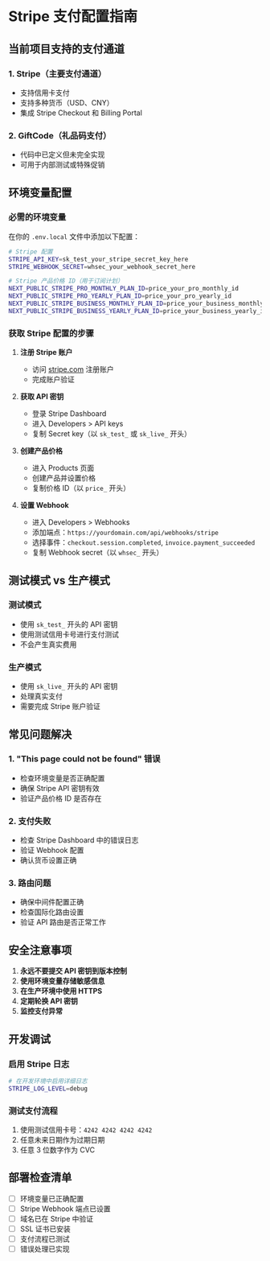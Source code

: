 # Stripe 支付配置指南

## 当前项目支持的支付通道

### 1. Stripe（主要支付通道）
- 支持信用卡支付
- 支持多种货币（USD、CNY）
- 集成 Stripe Checkout 和 Billing Portal

### 2. GiftCode（礼品码支付）
- 代码中已定义但未完全实现
- 可用于内部测试或特殊促销

## 环境变量配置

### 必需的环境变量

在你的 `.env.local` 文件中添加以下配置：

```bash
# Stripe 配置
STRIPE_API_KEY=sk_test_your_stripe_secret_key_here
STRIPE_WEBHOOK_SECRET=whsec_your_webhook_secret_here

# Stripe 产品价格 ID（用于订阅计划）
NEXT_PUBLIC_STRIPE_PRO_MONTHLY_PLAN_ID=price_your_pro_monthly_id
NEXT_PUBLIC_STRIPE_PRO_YEARLY_PLAN_ID=price_your_pro_yearly_id
NEXT_PUBLIC_STRIPE_BUSINESS_MONTHLY_PLAN_ID=price_your_business_monthly_id
NEXT_PUBLIC_STRIPE_BUSINESS_YEARLY_PLAN_ID=price_your_business_yearly_id
```

### 获取 Stripe 配置的步骤

1. **注册 Stripe 账户**
   - 访问 [stripe.com](https://stripe.com) 注册账户
   - 完成账户验证

2. **获取 API 密钥**
   - 登录 Stripe Dashboard
   - 进入 Developers > API keys
   - 复制 Secret key（以 `sk_test_` 或 `sk_live_` 开头）

3. **创建产品价格**
   - 进入 Products 页面
   - 创建产品并设置价格
   - 复制价格 ID（以 `price_` 开头）

4. **设置 Webhook**
   - 进入 Developers > Webhooks
   - 添加端点：`https://yourdomain.com/api/webhooks/stripe`
   - 选择事件：`checkout.session.completed`, `invoice.payment_succeeded`
   - 复制 Webhook secret（以 `whsec_` 开头）

## 测试模式 vs 生产模式

### 测试模式
- 使用 `sk_test_` 开头的 API 密钥
- 使用测试信用卡号进行支付测试
- 不会产生真实费用

### 生产模式
- 使用 `sk_live_` 开头的 API 密钥
- 处理真实支付
- 需要完成 Stripe 账户验证

## 常见问题解决

### 1. "This page could not be found" 错误
- 检查环境变量是否正确配置
- 确保 Stripe API 密钥有效
- 验证产品价格 ID 是否存在

### 2. 支付失败
- 检查 Stripe Dashboard 中的错误日志
- 验证 Webhook 配置
- 确认货币设置正确

### 3. 路由问题
- 确保中间件配置正确
- 检查国际化路由设置
- 验证 API 路由是否正常工作

## 安全注意事项

1. **永远不要提交 API 密钥到版本控制**
2. **使用环境变量存储敏感信息**
3. **在生产环境中使用 HTTPS**
4. **定期轮换 API 密钥**
5. **监控支付异常**

## 开发调试

### 启用 Stripe 日志
```bash
# 在开发环境中启用详细日志
STRIPE_LOG_LEVEL=debug
```

### 测试支付流程
1. 使用测试信用卡号：`4242 4242 4242 4242`
2. 任意未来日期作为过期日期
3. 任意 3 位数字作为 CVC

## 部署检查清单

- [ ] 环境变量已正确配置
- [ ] Stripe Webhook 端点已设置
- [ ] 域名已在 Stripe 中验证
- [ ] SSL 证书已安装
- [ ] 支付流程已测试
- [ ] 错误处理已实现 